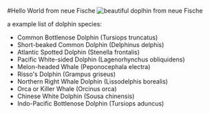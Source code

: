 #Hello World from neue Fische
![beautiful doplhin from neue Fische](https://user-images.githubusercontent.com/102250825/232495777-855968ee-63bb-4b31-893b-ba5d68c36243.jpg)


a example list of dolphin species:

 - Common Bottlenose Dolphin (Tursiops truncatus)
 - Short-beaked Common Dolphin (Delphinus delphis)
 - Atlantic Spotted Dolphin (Stenella frontalis)
 - Pacific White-sided Dolphin (Lagenorhynchus obliquidens)
 - Melon-headed Whale (Peponocephala electra)
 - Risso's Dolphin (Grampus griseus)
 - Northern Right Whale Dolphin (Lissodelphis borealis)
 - Orca or Killer Whale (Orcinus orca)
 - Chinese White Dolphin (Sousa chinensis)
 - Indo-Pacific Bottlenose Dolphin (Tursiops aduncus)
